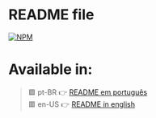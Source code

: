 # README file
[![NPM](https://img.shields.io/npm/l/react)](https://github.com/viniciushbc/viniciushbc.github.io/blob/main/LICENSE) 

# Available in:
> 🟩 pt-BR 👉 [README em português](https://github.com/viniciushbc/viniciushbc.github.io/blob/main/README.pt-BR.md) <br>
> 🟥 en-US 👉 [README in english](https://github.com/viniciushbc/viniciushbc.github.io/blob/main/README.en-US.md)
